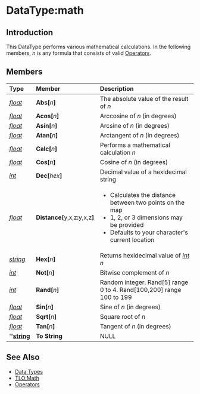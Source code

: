 # DataType:math

## Introduction

This DataType performs various mathematical calculations. In the following members, _n_ is any formula that consists of valid [Operators](../../documentation/operators.md).

## Members

<table>
  <thead>
    <tr>
      <th style="text-align:left"><b>Type</b>
      </th>
      <th style="text-align:left"><b>Member</b>
      </th>
      <th style="text-align:left"><b>Description</b>
      </th>
    </tr>
  </thead>
  <tbody>
    <tr>
      <td style="text-align:left"><a href="datatype-float.md"><em>float</em></a>
      </td>
      <td style="text-align:left"><b>Abs[</b><em>n</em><b>]</b>
      </td>
      <td style="text-align:left">The absolute value of the result of <em>n</em>
      </td>
    </tr>
    <tr>
      <td style="text-align:left"><a href="datatype-float.md"><em>float</em></a>
      </td>
      <td style="text-align:left"><b>Acos[</b><em>n</em><b>]</b>
      </td>
      <td style="text-align:left">Arccosine of <em>n</em> (in degrees)</td>
    </tr>
    <tr>
      <td style="text-align:left"><a href="datatype-float.md"><em>float</em></a>
      </td>
      <td style="text-align:left"><b>Asin[</b><em>n</em><b>]</b>
      </td>
      <td style="text-align:left">Arcsine of <em>n</em> (in degrees)</td>
    </tr>
    <tr>
      <td style="text-align:left"><a href="datatype-float.md"><em>float</em></a>
      </td>
      <td style="text-align:left"><b>Atan[</b><em>n</em><b>]</b>
      </td>
      <td style="text-align:left">Arctangent of <em>n</em> (in degrees)</td>
    </tr>
    <tr>
      <td style="text-align:left"><a href="datatype-float.md"><em>float</em></a>
      </td>
      <td style="text-align:left"><b>Calc[</b><em>n</em><b>]</b>
      </td>
      <td style="text-align:left">Performs a mathematical calculation <em>n</em>
      </td>
    </tr>
    <tr>
      <td style="text-align:left"><a href="datatype-float.md"><em>float</em></a>
      </td>
      <td style="text-align:left"><b>Cos[</b><em>n</em><b>]</b>
      </td>
      <td style="text-align:left">Cosine of <em>n</em> (in degrees)</td>
    </tr>
    <tr>
      <td style="text-align:left"><a href="datatype-int.md"><em>int</em></a>
      </td>
      <td style="text-align:left"><b>Dec[</b><em>hex</em><b>]</b>
      </td>
      <td style="text-align:left">Decimal value of a hexidecimal string</td>
    </tr>
    <tr>
      <td style="text-align:left"><a href="datatype-float.md"><em>float</em></a>
      </td>
      <td style="text-align:left"><b>Distance[</b>y,x,z<b>:</b>y,x,z<b>]</b>
      </td>
      <td style="text-align:left">
        <ul>
          <li>Calculates the distance between two points on the map</li>
          <li>1, 2, or 3 dimensions may be provided</li>
          <li>Defaults to your character&apos;s current location</li>
        </ul>
      </td>
    </tr>
    <tr>
      <td style="text-align:left"><a href="datatype-string.md"><em>string</em></a>
      </td>
      <td style="text-align:left"><b>Hex[</b><em>n</em><b>]</b>
      </td>
      <td style="text-align:left">Returns hexidecimal value of <a href="datatype-int.md"><em>int</em></a><em> n</em>
      </td>
    </tr>
    <tr>
      <td style="text-align:left"><a href="datatype-int.md"><em>int</em></a>
      </td>
      <td style="text-align:left"><b>Not[</b><em>n</em><b>]</b>
      </td>
      <td style="text-align:left">Bitwise complement of <em>n</em>
      </td>
    </tr>
    <tr>
      <td style="text-align:left"><a href="datatype-int.md"><em>int</em></a>
      </td>
      <td style="text-align:left"><b>Rand[</b><em>n</em><b>]</b>
      </td>
      <td style="text-align:left">Random integer. Rand[5] range 0 to 4. Rand[100,200] range 100 to 199</td>
    </tr>
    <tr>
      <td style="text-align:left"><a href="datatype-float.md"><em>float</em></a>
      </td>
      <td style="text-align:left"><b>Sin[</b><em>n</em><b>]</b>
      </td>
      <td style="text-align:left">Sine of <em>n</em> (in degrees)</td>
    </tr>
    <tr>
      <td style="text-align:left"><a href="datatype-float.md"><em>float</em></a>
      </td>
      <td style="text-align:left"><b>Sqrt[</b><em>n</em><b>]</b>
      </td>
      <td style="text-align:left">Square root of <em>n</em>
      </td>
    </tr>
    <tr>
      <td style="text-align:left"><a href="datatype-float.md"><em>float</em></a>
      </td>
      <td style="text-align:left"><b>Tan[</b><em>n</em><b>]</b>
      </td>
      <td style="text-align:left">Tangent of <em>n</em> (in degrees)</td>
    </tr>
    <tr>
      <td style="text-align:left">&apos;<b>&apos;</b><a href="datatype-string.md"><b>string</b></a>
      </td>
      <td style="text-align:left"><b>To String</b>
      </td>
      <td style="text-align:left">NULL</td>
    </tr>
  </tbody>
</table>

## See Also

* [Data Types](./)
* [TLO:Math](../top-level-objects/tlo-math.md)
* [Operators](../../documentation/operators.md)

